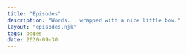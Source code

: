 ```yaml
---
title: "Episodes"
description: "Words... wrapped with a nice little bow."
layout: "episodes.njk"
tags: pages
date: 2020-09-30
---
```

